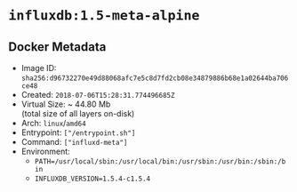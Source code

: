 # `influxdb:1.5-meta-alpine`

## Docker Metadata

- Image ID: `sha256:d96732270e49d88068afc7e5c8d7fd2cb08e34879886b68e1a02644ba706ce48`
- Created: `2018-07-06T15:28:31.774496685Z`
- Virtual Size: ~ 44.80 Mb  
  (total size of all layers on-disk)
- Arch: `linux`/`amd64`
- Entrypoint: `["/entrypoint.sh"]`
- Command: `["influxd-meta"]`
- Environment:
  - `PATH=/usr/local/sbin:/usr/local/bin:/usr/sbin:/usr/bin:/sbin:/bin`
  - `INFLUXDB_VERSION=1.5.4-c1.5.4`
